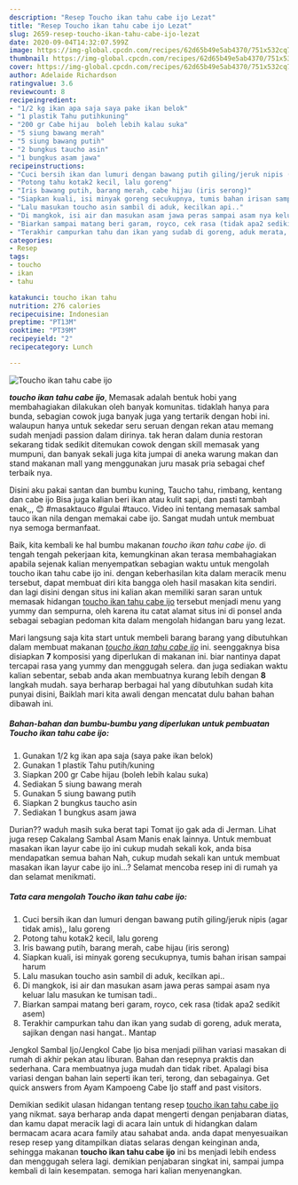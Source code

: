 ```yaml
---
description: "Resep Toucho ikan tahu cabe ijo Lezat"
title: "Resep Toucho ikan tahu cabe ijo Lezat"
slug: 2659-resep-toucho-ikan-tahu-cabe-ijo-lezat
date: 2020-09-04T14:32:07.599Z
image: https://img-global.cpcdn.com/recipes/62d65b49e5ab4370/751x532cq70/toucho-ikan-tahu-cabe-ijo-foto-resep-utama.jpg
thumbnail: https://img-global.cpcdn.com/recipes/62d65b49e5ab4370/751x532cq70/toucho-ikan-tahu-cabe-ijo-foto-resep-utama.jpg
cover: https://img-global.cpcdn.com/recipes/62d65b49e5ab4370/751x532cq70/toucho-ikan-tahu-cabe-ijo-foto-resep-utama.jpg
author: Adelaide Richardson
ratingvalue: 3.6
reviewcount: 8
recipeingredient:
- "1/2 kg ikan apa saja saya pake ikan belok"
- "1 plastik Tahu putihkuning"
- "200 gr Cabe hijau  boleh lebih kalau suka"
- "5 siung bawang merah"
- "5 siung bawang putih"
- "2 bungkus taucho asin"
- "1 bungkus asam jawa"
recipeinstructions:
- "Cuci bersih ikan dan lumuri dengan bawang putih giling/jeruk nipis (agar tidak amis),, lalu goreng"
- "Potong tahu kotak2 kecil, lalu goreng"
- "Iris bawang putih, barang merah, cabe hijau (iris serong)"
- "Siapkan kuali, isi minyak goreng secukupnya, tumis bahan irisan sampai harum"
- "Lalu masukan toucho asin sambil di aduk, kecilkan api.."
- "Di mangkok, isi air dan masukan asam jawa peras sampai asam nya keluar lalu masukan ke tumisan tadi.."
- "Biarkan sampai matang beri garam, royco, cek rasa (tidak apa2 sedikit asem)"
- "Terakhir campurkan tahu dan ikan yang sudab di goreng, aduk merata, sajikan dengan nasi hangat.. Mantap"
categories:
- Resep
tags:
- toucho
- ikan
- tahu

katakunci: toucho ikan tahu 
nutrition: 276 calories
recipecuisine: Indonesian
preptime: "PT13M"
cooktime: "PT39M"
recipeyield: "2"
recipecategory: Lunch

---
```



![Toucho ikan tahu cabe ijo](https://img-global.cpcdn.com/recipes/62d65b49e5ab4370/751x532cq70/toucho-ikan-tahu-cabe-ijo-foto-resep-utama.jpg)

<b><i>toucho ikan tahu cabe ijo</i></b>, Memasak adalah bentuk hobi yang membahagiakan dilakukan oleh banyak komunitas. tidaklah hanya para bunda, sebagian cowok juga banyak juga yang tertarik dengan hobi ini. walaupun hanya untuk sekedar seru seruan dengan rekan atau memang sudah menjadi passion dalam dirinya. tak heran dalam dunia restoran sekarang tidak sedikit ditemukan cowok dengan skill memasak yang mumpuni, dan banyak sekali juga kita jumpai di aneka warung makan dan stand makanan mall yang menggunakan juru masak pria sebagai chef terbaik nya.

Disini aku pakai santan dan bumbu kuning, Taucho tahu, rimbang, kentang dan cabe ijo Bisa juga kalian beri ikan atau kulit sapi, dan pasti tambah enak,,, 😊 #masaktauco #gulai #tauco. Video ini tentang memasak sambal tauco ikan nila dengan memakai cabe ijo. Sangat mudah untuk membuat nya semoga bermanfaat.

Baik, kita kembali ke hal bumbu makanan <i>toucho ikan tahu cabe ijo</i>. di tengah tengah pekerjaan kita, kemungkinan akan terasa membahagiakan apabila sejenak kalian menyempatkan sebagian waktu untuk mengolah toucho ikan tahu cabe ijo ini. dengan keberhasilan kita dalam meracik menu tersebut, dapat membuat diri kita bangga oleh hasil masakan kita sendiri. dan lagi disini dengan situs ini kalian akan memiliki saran saran untuk memasak hidangan <u>toucho ikan tahu cabe ijo</u> tersebut menjadi menu yang yummy dan sempurna, oleh karena itu catat alamat situs ini di ponsel anda sebagai sebagian pedoman kita dalam mengolah hidangan baru yang lezat.


Mari langsung saja kita start untuk membeli barang barang yang dibutuhkan dalam membuat makanan <u><i>toucho ikan tahu cabe ijo</i></u> ini. seenggaknya bisa disiapkan <b>7</b> komposisi yang diperlukan di makanan ini. biar nantinya dapat tercapai rasa yang yummy dan menggugah selera. dan juga sediakan waktu kalian sebentar, sebab anda akan membuatnya kurang lebih dengan <b>8</b> langkah mudah. saya berharap berbagai hal yang dibutuhkan sudah kita punyai disini, Baiklah mari kita awali dengan mencatat dulu bahan bahan dibawah ini.

<!--inarticleads1-->

##### Bahan-bahan dan bumbu-bumbu yang diperlukan untuk pembuatan Toucho ikan tahu cabe ijo:

1. Gunakan 1/2 kg ikan apa saja (saya pake ikan belok)
1. Gunakan 1 plastik Tahu putih/kuning
1. Siapkan 200 gr Cabe hijau  (boleh lebih kalau suka)
1. Sediakan 5 siung bawang merah
1. Gunakan 5 siung bawang putih
1. Siapkan 2 bungkus taucho asin
1. Sediakan 1 bungkus asam jawa


Durian?? waduh masih suka berat tapi Tomat ijo gak ada di Jerman. Lihat juga resep Cakalang Sambal Asam Manis enak lainnya. Untuk membuat masakan ikan layur cabe ijo ini cukup mudah sekali kok, anda bisa mendapatkan semua bahan Nah, cukup mudah sekali kan untuk membuat masakan ikan layur cabe ijo ini…? Selamat mencoba resep ini di rumah ya dan selamat menikmati. 

<!--inarticleads2-->

##### Tata cara mengolah Toucho ikan tahu cabe ijo:

1. Cuci bersih ikan dan lumuri dengan bawang putih giling/jeruk nipis (agar tidak amis),, lalu goreng
1. Potong tahu kotak2 kecil, lalu goreng
1. Iris bawang putih, barang merah, cabe hijau (iris serong)
1. Siapkan kuali, isi minyak goreng secukupnya, tumis bahan irisan sampai harum
1. Lalu masukan toucho asin sambil di aduk, kecilkan api..
1. Di mangkok, isi air dan masukan asam jawa peras sampai asam nya keluar lalu masukan ke tumisan tadi..
1. Biarkan sampai matang beri garam, royco, cek rasa (tidak apa2 sedikit asem)
1. Terakhir campurkan tahu dan ikan yang sudab di goreng, aduk merata, sajikan dengan nasi hangat.. Mantap


Jengkol Sambal Ijo/Jengkol Cabe Ijo bisa menjadi pilihan variasi masakan di rumah di akhir pekan atau liburan. Bahan dan resepnya praktis dan sederhana. Cara membuatnya juga mudah dan tidak ribet. Apalagi bisa variasi dengan bahan lain seperti ikan teri, terong, dan sebagainya. Get quick answers from Ayam Kampoeng Cabe Ijo staff and past visitors. 

Demikian sedikit ulasan hidangan tentang resep <u>toucho ikan tahu cabe ijo</u> yang nikmat. saya berharap anda dapat mengerti dengan penjabaran diatas, dan kamu dapat meracik lagi di acara lain untuk di hidangkan dalam bermacam acara acara family atau sahabat anda. anda dapat menyesuaikan resep resep yang ditampilkan diatas selaras dengan keinginan anda, sehingga makanan <b>toucho ikan tahu cabe ijo</b> ini bs menjadi lebih endess dan menggugah selera lagi. demikian penjabaran singkat ini, sampai jumpa kembali di lain kesempatan. semoga hari kalian menyenangkan.
